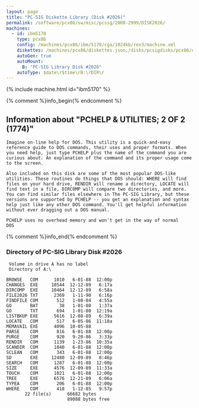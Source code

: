 ```yaml
---
layout: page
title: "PC-SIG Diskette Library (Disk #2026)"
permalink: /software/pcx86/sw/misc/pcsig/2000-2999/DISK2026/
machines:
  - id: ibm5170
    type: pcx86
    config: /machines/pcx86/ibm/5170/cga/1024kb/rev3/machine.xml
    diskettes: /machines/pcx86/diskettes.json,/disks/pcsigdisks/pcx86/diskettes.json
    autoGen: true
    autoMount:
      B: "PC-SIG Library Disk #2026"
    autoType: $date\r$time\rB:\rDIR\r
---
```


{% include machine.html id="ibm5170" %}

{% comment %}info_begin{% endcomment %}

## Information about "PCHELP & UTILITIES; 2 OF 2 (1774)"

    Imagine on-line help for DOS. This utility is a quick-and-easy
    reference guide to DOS commands, their uses and proper formats. When
    you need help, just type PCHELP plus the name of the command you are
    curious about. An explanation of the command and its proper usage come
    to the screen.
    
    Also included on this disk are some of the most popular DOS-like
    utilities. These routines do things that DOS should: WHERE will find
    files on your hard drive, RENDIR will rename a directory, LOCATE will
    find text in a file, DIRCOMP will compare two directories, and more.
    You can find similar files elsewhere in The PC-SIG Library, but these
    versions are supported by PCHELP -- you get an explanation and syntax
    help just like any other DOS command. You'll get helpful information
    without ever dragging out a DOS manual.
    
    PCHELP uses no overhead memory and won't get in the way of normal
    DOS
{% comment %}info_end{% endcomment %}


### Directory of PC-SIG Library Disk #2026

     Volume in drive A has no label
     Directory of A:\

    BROWSE   COM      1010   6-01-88  12:00p
    CHANGES  EXE     10544  12-12-89   6:17a
    DIRCOMP  EXE     10464  12-12-89   6:58a
    FILE2026 TXT      2369   1-11-90   6:16p
    FINDFILE COM       512   1-08-84   4:55a
    GO       BAT        38   1-01-80   1:37a
    GO       TXT       694   1-01-80  12:19a
    LISTBKUP EXE      5616  12-08-89   6:39a
    LOCATE   COM       517   6-05-86  11:18a
    MEMAVAIL EXE      4096  10-05-88
    PARSE    COM       816   6-01-88  12:00p
    PURGE    COM       920   9-20-86   3:33p
    RENDIR   COM      1139   1-23-86  10:35a
    SCANDIR  COM      1040   6-01-88  12:00p
    SCLEAN   COM       343   6-01-88  12:00p
    SD       EXE     12480  12-09-89   8:46p
    SEARCH   COM      1287   6-01-88  12:00p
    SIZE     EXE      4576  12-09-89  11:33a
    TOUCH    COM      1021   6-01-88  12:00p
    TREE     EXE      6576  12-21-89   6:06a
    TYPEA    COM       206   6-01-88  12:00p
    WHERE    COM       418   1-12-85   9:57p
           22 file(s)      66682 bytes
                           89088 bytes free
